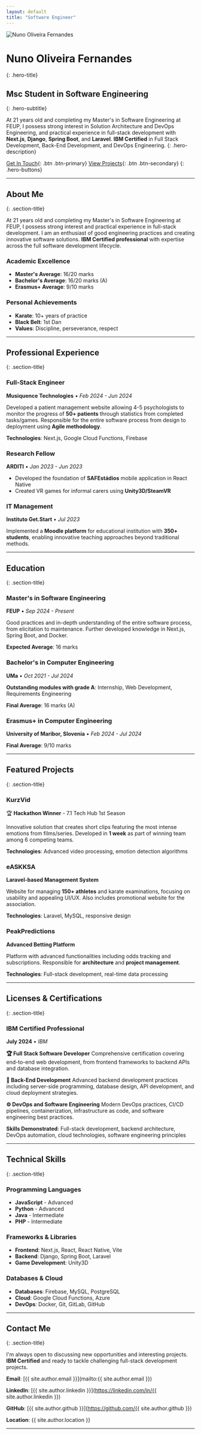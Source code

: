 ```yaml
---
layout: default
title: "Software Engineer"
---
```


<div class="hero-image-container">
    <div class="hero-photo">
        <img src="assets/images/profile.jpeg" alt="Nuno Oliveira Fernandes" class="profile-image">
    </div>
</div>

# Nuno Oliveira Fernandes
{: .hero-title}

## Msc Student in Software Engineering
{: .hero-subtitle}

At 21 years old and completing my Master's in Software Engineering at FEUP, I possess strong interest in Solution Architecture and DevOps Engineering, and practical experience in full-stack development with **Next.js**, **Django**, **Spring Boot**, and **Laravel**. **IBM Certified** in Full Stack Development, Back-End Development, and DevOps Engineering.
{: .hero-description}

[Get In Touch](#contact-me){: .btn .btn-primary} [View Projects](#featured-projects){: .btn .btn-secondary}
{: .hero-buttons}

---

## About Me
{: .section-title}

At 21 years old and completing my Master's in Software Engineering at FEUP, I possess strong interest and practical experience in full-stack development. I am an enthusiast of good engineering practices and creating innovative software solutions. **IBM Certified professional** with expertise across the full software development lifecycle.

### Academic Excellence
- **Master's Average**: 16/20 marks
- **Bachelor's Average**: 16/20 marks (A)
- **Erasmus+ Average**: 9/10 marks

### Personal Achievements
- **Karate**: 10+ years of practice
- **Black Belt**: 1st Dan
- **Values**: Discipline, perseverance, respect

---

## Professional Experience
{: .section-title}

### Full-Stack Engineer
**Musiquence Technologies** • *Feb 2024 - Jun 2024*

Developed a patient management website allowing 4-5 psychologists to monitor the progress of **50+ patients** through statistics from completed tasks/games. Responsible for the entire software process from design to deployment using **Agile methodology**.

**Technologies**: Next.js, Google Cloud Functions, Firebase

### Research Fellow
**ARDITI** • *Jan 2023 - Jun 2023*

- Developed the foundation of **SAFEstádios** mobile application in React Native
- Created VR games for informal carers using **Unity3D/SteamVR**

### IT Management
**Instituto Get.Start** • *Jul 2023*

Implemented a **Moodle platform** for educational institution with **350+ students**, enabling innovative teaching approaches beyond traditional methods.

---

## Education
{: .section-title}

### Master's in Software Engineering
**FEUP** • *Sep 2024 - Present*

Good practices and in-depth understanding of the entire software process, from elicitation to maintenance. Further developed knowledge in Next.js, Spring Boot, and Docker.

**Expected Average**: 16 marks

### Bachelor's in Computer Engineering
**UMa** • *Oct 2021 - Jul 2024*

**Outstanding modules with grade A**: Internship, Web Development, Requirements Engineering

**Final Average**: 16 marks (A)

### Erasmus+ in Computer Engineering
**University of Maribor, Slovenia** • *Feb 2024 - Jul 2024*

**Final Average**: 9/10 marks

---

## Featured Projects
{: .section-title}

### KurzVid
🏆 **Hackathon Winner** - 7.1 Tech Hub 1st Season

Innovative solution that creates short clips featuring the most intense emotions from films/series. Developed in **1 week** as part of winning team among 6 competing teams.

**Technologies**: Advanced video processing, emotion detection algorithms

### eASKKSA
**Laravel-based Management System**

Website for managing **150+ athletes** and karate examinations, focusing on usability and appealing UI/UX. Also includes promotional website for the association.

**Technologies**: Laravel, MySQL, responsive design

### PeakPredictions
**Advanced Betting Platform**

Platform with advanced functionalities including odds tracking and subscriptions. Responsible for **architecture** and **project management**.

**Technologies**: Full-stack development, real-time data processing

---

## Licenses & Certifications
{: .section-title}

### IBM Certified Professional
**July 2024** • *IBM*

**🏆 Full Stack Software Developer**
Comprehensive certification covering end-to-end web development, from frontend frameworks to backend APIs and database integration.

**🔧 Back-End Development**
Advanced backend development practices including server-side programming, database design, API development, and cloud deployment strategies.

**⚙️ DevOps and Software Engineering**
Modern DevOps practices, CI/CD pipelines, containerization, infrastructure as code, and software engineering best practices.

**Skills Demonstrated**: Full-stack development, backend architecture, DevOps automation, cloud technologies, software engineering principles

---

## Technical Skills
{: .section-title}

### Programming Languages
- **JavaScript** - Advanced
- **Python** - Advanced
- **Java** - Intermediate
- **PHP** - Intermediate

### Frameworks & Libraries
- **Frontend**: Next.js, React, React Native, Vite
- **Backend**: Django, Spring Boot, Laravel
- **Game Development**: Unity3D

### Databases & Cloud
- **Databases**: Firebase, MySQL, PostgreSQL
- **Cloud**: Google Cloud Functions, Azure
- **DevOps**: Docker, Git, GitLab, GitHub

---

## Contact Me
{: .section-title}

I'm always open to discussing new opportunities and interesting projects. **IBM Certified** and ready to tackle challenging full-stack development projects.

**Email**: [{{ site.author.email }}](mailto:{{ site.author.email }})

**LinkedIn**: [{{ site.author.linkedin }}](https://linkedin.com/in/{{ site.author.linkedin }})

**GitHub**: [{{ site.author.github }}](https://github.com/{{ site.author.github }})

**Location**: {{ site.author.location }}

---
